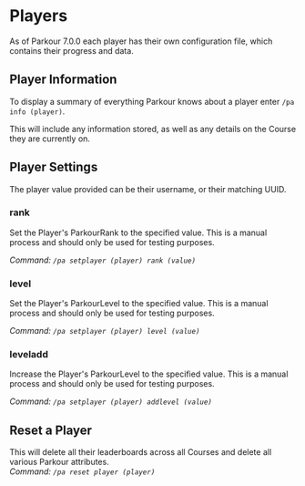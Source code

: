 Players
======

As of Parkour 7.0.0 each player has their own configuration file, which contains their progress and data.

## Player Information

To display a summary of everything Parkour knows about a player enter `/pa info (player)`.

This will include any information stored, as well as any details on the Course they are currently on.

[//]: # (TODO put picture here)

## Player Settings

The player value provided can be their username, or their matching UUID.

### rank

Set the Player's ParkourRank to the specified value. This is a manual process and should only be used for testing purposes.

_Command: `/pa setplayer (player) rank (value)`_

### level

Set the Player's ParkourLevel to the specified value. This is a manual process and should only be used for testing purposes.

_Command: `/pa setplayer (player) level (value)`_

### leveladd

Increase the Player's ParkourLevel to the specified value. This is a manual process and should only be used for testing purposes.

_Command: `/pa setplayer (player) addlevel (value)`_

## Reset a Player

This will delete all their leaderboards across all Courses and delete all various Parkour attributes.  
_Command: `/pa reset player (player)`_
